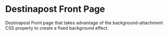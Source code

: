 Destinapost Front Page
=========

Destinapost Front page that takes advantage of the background-attachment CSS property to create a fixed background effect.
